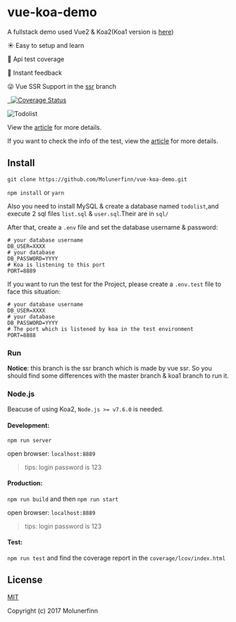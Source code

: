# vue-koa-demo

A fullstack demo used Vue2 & Koa2(Koa1 version is [here](https://github.com/Molunerfinn/vue-koa-demo/tree/koa1))

:sunny: Easy to setup and learn

:100: Api test coverage

:rocket: Instant feedback 

:stuck_out_tongue_winking_eye: Vue SSR Support in the [ssr](https://github.com/Molunerfinn/vue-koa-demo/tree/ssr) branch

<p align="left">
  <a href="https://github.com/feross/standard">
    <img src="https://img.shields.io/badge/code%20style-standard-green.svg?style=flat-square" alt="">
  </a>
  <a href="https://github.com/facebook/jest">
    <img src="https://img.shields.io/badge/tested_with-jest-99424f.svg" alt="">
  </a>
  <a href='https://coveralls.io/github/Molunerfinn/vue-koa-demo?branch=master'>
    <img src='https://coveralls.io/repos/github/Molunerfinn/vue-koa-demo/badge.svg?branch=master' alt='Coverage Status' />
  </a>
</p>

![Todolist](http://7xog0l.com1.z0.glb.clouddn.com/vue-koa-demo/todolist-5.gif 'todolist')

View the [article](https://molunerfinn.com/Vue+Koa/) for more details.

If you want to check the info of the test, view the [article](https://molunerfinn.com/Use-Jest-To-Test-Vue-Koa/) for more details.

## Install

`git clone https://github.com/Molunerfinn/vue-koa-demo.git`

`npm install` or `yarn`

Also you need to install MySQL & create a database named `todolist`,and execute 2 sql files `list.sql` & `user.sql`.Their are in `sql/`

After that, create a `.env` file and set the database username & password:

```env
# your database username
DB_USER=XXXX
# your database
DB_PASSWORD=YYYY 
# Koa is listening to this port
PORT=8889
```

If you want to run the test for the Project, please create a `.env.test` file to face this situation:

```env
# your database username
DB_USER=XXXX
# your database
DB_PASSWORD=YYYY 
# The port which is listened by koa in the test environment
PORT=8888 
```

### Run

**Notice**: this branch is the ssr branch which is made by vue ssr. So you should find some differences with the master branch & koa1 branch to run it.

### Node.js

Beacuse of using Koa2, `Node.js >= v7.6.0` is needed.

#### Development: 

`npm run server`

open browser: `localhost:8889`

> tips: login password is 123

#### Production:

`npm run build` and then `npm run start`

open browser: `localhost:8889`

> tips: login password is 123

#### Test:

`npm run test` and find the coverage report in the `coverage/lcov/index.html`

## License

[MIT](http://opensource.org/licenses/MIT)

Copyright (c) 2017 Molunerfinn


